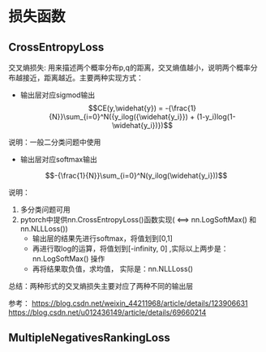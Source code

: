 # 损失函数


## CrossEntropyLoss

交叉熵损失: 用来描述两个概率分布p,q的距离，交叉熵值越小，说明两个概率分布越接近，距离越近。主要两种实现方式：


* 输出层对应sigmod输出
$$CE(y,\widehat{y}) = -{\frac{1}{N}}\sum_{i=0}^N({y_ilog({\widehat{y_i}}) + (1-y_i)log(1-\widehat{y_i})})$$

说明：一般二分类问题中使用

* 输出层对应softmax输出

$$-{\frac{1}{N}}\sum_{i=0}^N(y_ilog(\widehat{y_i}))$$

说明：
1) 多分类问题可用
2) pytorch中提供nn.CrossEntropyLoss()函数实现( <==> nn.LogSoftMax() 和 nn.NLLLoss())
   * 输出层的结果先进行softmax，将值划到[0,1]
   * 再进行取log的运算，将值划到[-infinity, 0] ,实际以上两步是：nn.LogSoftMax() 操作
   * 再将结果取负值，求均值， 实际是：nn.NLLLoss()

总结：两种形式的交叉熵损失主要对应了两种不同的输出层


参考：
https://blog.csdn.net/weixin_44211968/article/details/123906631
https://blog.csdn.net/u012436149/article/details/69660214



## MultipleNegativesRankingLoss



